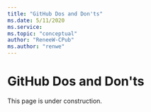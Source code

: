 ```yaml
---
title: "GitHub Dos and Don'ts"
ms.date: 5/11/2020
ms.service: 
ms.topic: "conceptual"
author: "ReneeW-CPub"
ms.author: "renwe"
---
```


# GitHub Dos and Don'ts

This page is under construction.